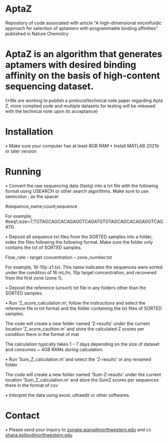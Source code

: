 # AptaZ

Repository of code associated with article "A high-dimensional microfluidic approach for
selection of aptamers with programmable binding affinities" published in Nature Chemistry

# AptaZ is an algorithm that generates aptamers with desired binding affinity on the basis of high-content sequencing dataset.

(*We are working to publish a protocol/technical note paper regarding Apta Z, more complied code and multiple datasets for testing will be released with the technical note upon its acceptance) 

# Installation
•	Make sure your computer has at least 8GB RAM
•	Install MATLAB 2021b or later version

# Running
•	Convert the raw sequencing data (fastq) into a txt file with the following format using USEARCH or other search algorithms. Make sure to use semicolon ; as the spacer

#sequence_name;count;sequence

For example, #seq1;size=7;TGTAGCAGCACAGAGGTCAGATGTGTAGCAGCACAGAGGTCAGATG

•	Deposit all sequence txt files from the SORTED samples into a folder, index the files following the following format. Make sure the folder only contains the txt of SORTED samples.

Flow_rate – target concentration – zone_number.txt

For example, 16-10p-z1.txt.
This name indicates the sequences were sorted under the condition of 16 mL/hr, 10p target concentration, and recovered from the first zone (zone 1).

•	Deposit the reference (unsort) txt file in any folders other than the SORTED samples.

•	Run ‘Z_score_calculation.m’, follow the instructions and select the reference file in txt format and the folder containing the txt files of SORTED samples.

The code will create a new folder named ‘Z-results’ under the current location ‘Z_score_caultion.m’ and store the calculated Z scores per condition there in the format of mat

The calculation typically takes 1 – 7 days depending on the size of dataset and consumes ~ 4GB RAMs during calculation.

•	Run ’Sum_Z_calculation.m’ and select the ‘Z-results’ or any renamed folder

The code will create a new folder named ‘Sum-Z-results’ under the current location ‘Sum_Z_calculation.m’ and store the SumZ scores per sequences there in the format of csv

•	Interpret the data using excel, ultraedit or other softwares.

# Contact
•	Please send your inquiry to zongjie.wang@northwestern.edu and cc shana.kelley@northwestern.edu
